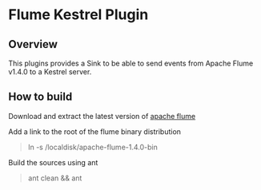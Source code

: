 Flume Kestrel Plugin
====================

## Overview
This plugins provides a Sink to be able to send events from Apache Flume v1.4.0 to a Kestrel server.

## How to build
Download and extract the latest version of [apache flume](http://www.apache.org/dyn/closer.cgi/flume/1.4.0/apache-flume-1.4.0-bin.tar.gz)

Add a link to the root of the flume binary distribution
>   ln -s /localdisk/apache-flume-1.4.0-bin

Build the sources using ant
>   ant clean && ant

